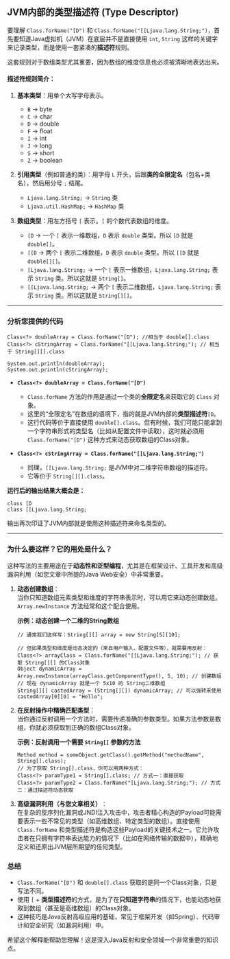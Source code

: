 
## JVM内部的类型描述符 (Type Descriptor)

要理解 `Class.forName("[D")` 和 `Class.forName("[[Ljava.lang.String;")`，首先要知道Java虚拟机（JVM）在底层并不是直接使用 `int`, `String` 这样的关键字来记录类型，而是使用一套紧凑的​**​描述符​**​规则。

这套规则对于数组类型尤其重要，因为数组的维度信息也必须被清晰地表达出来。

#### 描述符规则简介：

1. ​**​基本类型​**​：用单个大写字母表示。
    
    - `B` -> byte
    - `C` -> char
    - `D` -> double
    - `F` -> float
    - `I` -> int
    - `J` -> long
    - `S` -> short
    - `Z` -> boolean
    
2. ​**​引用类型​**​（例如普通的类）：用字母 `L` 开头，后跟​**​类的全限定名​**​（包名+类名），然后用分号 `;` 结尾。
    
    - `Ljava.lang.String;` -> `String` 类
    - `Ljava.util.HashMap;` -> `HashMap` 类
    
3. ​**​数组类型​**​：用左方括号 `[` 表示。`[` 的个数代表数组的维度。
    
    - `[D` -> 一个 `[` 表示一维数组，`D` 表示 `double` 类型。所以 `[D` 就是 `double[]`。
    - `[[D` -> 两个 `[` 表示二维数组，`D` 表示 `double` 类型。所以 `[[D` 就是 `double[][]`。
    - `[Ljava.lang.String;` -> 一个 `[` 表示一维数组，`Ljava.lang.String;` 表示 `String` 类。所以这就是 `String[]`。
    - `[[Ljava.lang.String;` -> 两个 `[` 表示二维数组，`Ljava.lang.String;` 表示 `String` 类。所以这就是 `String[][]`。
    

---

### 分析您提供的代码

```
Class<?> doubleArray = Class.forName("[D"); //相当于 double[].class
Class<?> cStringArray = Class.forName("[[Ljava.lang.String;"); // 相当于 String[][].class

System.out.println(doubleArray);
System.out.println(cStringArray);
```

- ​**​`Class<?> doubleArray = Class.forName("[D")`​**​
    
    - `Class.forName` 方法的作用是通过一个类的​**​全限定名​**​来获取它的 `Class` 对象。
    - 这里的“全限定名”在数组的语境下，指的就是JVM内部的​**​类型描述符​**​ `[D`。
    - 这行代码等价于直接使用 `double[].class`。但有时候，我们可能只能拿到一个字符串形式的类型名（比如从配置文件中读取），这时就必须用 `Class.forName("[D")` 这种方式来动态获取数组的Class对象。
    
- ​**​`Class<?> cStringArray = Class.forName("[[Ljava.lang.String;")`​**​
    
    - 同理，`[[Ljava.lang.String;` 是JVM中对二维字符串数组的描述符。
    - 它等价于 `String[][].class`。
    

​**​运行后的输出结果大概会是：​**​

```
class [D
class [[Ljava.lang.String;
```

输出再次印证了JVM内部就是使用这种描述符来命名类型的。

---

### 为什么要这样？它的用处是什么？

这种写法的主要用途在于​**​动态性和泛型编程​**​，尤其是在框架设计、工具开发和高级漏洞利用（如您文章中所提的Java Web安全）中非常重要。

1. ​**​动态创建数组​**​：  
    当你只知道数组元素类型和维度的字符串表示时，可以用它来动态创建数组。`Array.newInstance` 方法经常和这个配合使用。
    
    ​**​示例：动态创建一个二维的String数组​**​
    
    ```
    // 通常我们这样写：String[][] array = new String[5][10];
    
    // 但如果类型和维度是动态决定的（来自用户输入、配置文件等），就需要用反射：
    Class<?> arrayClass = Class.forName("[[Ljava.lang.String;"); // 获取 String[][] 的Class对象
    Object dynamicArray = Array.newInstance(arrayClass.getComponentType(), 5, 10); // 创建数组
    // 现在 dynamicArray 就是一个 5x10 的 String二维数组
    String[][] castedArray = (String[][]) dynamicArray; // 可以强转来使用
    castedArray[0][0] = "Hello";
    ```
    
2. ​**​在反射操作中精确匹配类型​**​：  
    当你通过反射调用一个方法时，需要传递准确的参数类型。如果方法参数是数组，你就必须获取到正确的数组Class对象。
    
    ​**​示例：反射调用一个需要 `String[]` 参数的方法​**​
    
    ```
    Method method = someObject.getClass().getMethod("methodName", String[].class);
    // 为了获取 String[].class，你可以用两种方式：
    Class<?> paramType1 = String[].class; // 方式一：直接获取
    Class<?> paramType2 = Class.forName("[Ljava.lang.String;"); // 方式二：通过描述符动态获取
    ```
    
3. ​**​高级漏洞利用（与您文章相关）​**​：  
    在复杂的反序列化漏洞或JNDI注入攻击中，攻击者精心构造的Payload可能需要表示一些不常见的类型（如高维数组、特定类型的数组）。直接使用 `Class.forName` 和类型描述符是构造这些Payload的关键技术之一。它允许攻击者在只拥有字符串表达能力的情况下（比如在网络传输的数据中），精确地定义和还原出JVM层所期望的任何类型。
    

### 总结

- `Class.forName("[D")` 和 `double[].class` 获取的是同一个Class对象，只是写法不同。
- 使用 `[` + ​**​类型描述符​**​ 的方式，是为了在​**​只知道字符串​**​的情况下，也能动态地获取到数组（甚至是高维数组）的Class对象。
- 这种技巧是Java反射高级应用的基础，常见于框架开发（如Spring）、代码审计和安全研究（如漏洞利用）中。

希望这个解释能帮助您理解！这是深入Java反射和安全领域一个非常重要的知识点。